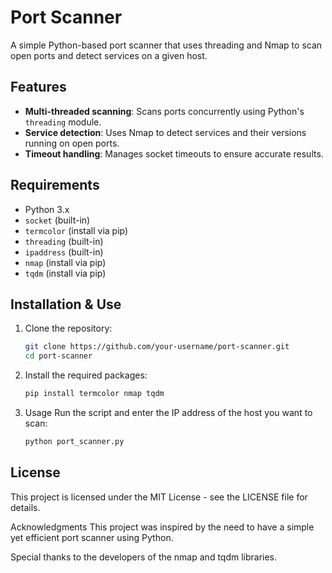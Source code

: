 
# Port Scanner

A simple Python-based port scanner that uses threading and Nmap to scan open ports and detect services on a given host.

## Features

- **Multi-threaded scanning**: Scans ports concurrently using Python's `threading` module.
- **Service detection**: Uses Nmap to detect services and their versions running on open ports.
- **Timeout handling**: Manages socket timeouts to ensure accurate results.

## Requirements

- Python 3.x
- `socket` (built-in)
- `termcolor` (install via pip)
- `threading` (built-in)
- `ipaddress` (built-in)
- `nmap` (install via pip)
- `tqdm` (install via pip)

## Installation & Use

1. Clone the repository:
   ```bash
   git clone https://github.com/your-username/port-scanner.git
   cd port-scanner
   
2. Install the required packages:
    ```bash
   pip install termcolor nmap tqdm
    
3. Usage
Run the script and enter the IP address of the host you want to scan:
   ```bash
   python port_scanner.py
   
## License
This project is licensed under the MIT License - see the LICENSE file for details.

Acknowledgments
This project was inspired by the need to have a simple yet efficient port scanner using Python.

Special thanks to the developers of the nmap and tqdm libraries.
